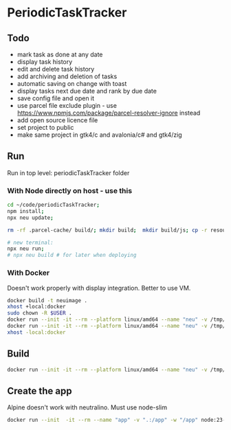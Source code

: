 # PeriodicTaskTracker

## Todo

- mark task as done at any date
- display task history
- edit and delete task history
- add archiving and deletion of tasks
- automatic saving on change with toast
- display tasks next due date and rank by due date
- save config file and open it
- use parcel file exclude plugin - use https://www.npmjs.com/package/parcel-resolver-ignore instead
- add open source licence file
- set project to public
- make same project in gtk4/c and avalonia/c# and gtk4/zig

## Run

Run in top level: periodicTaskTracker folder

### With Node directly on host - use this

```sh
cd ~/code/periodicTaskTracker;
npm install;
npx neu update;

rm -rf .parcel-cache/ build/; mkdir build;  mkdir build/js; cp -r resources/. build/; npx parcel watch resources/js/main.ts --dist-dir build --public-url ./;  # can't build the neutralino.js file with parcel or it breaks - todo - use https://www.npmjs.com/package/parcel-resolver-ignore instead

# new terminal:
npx neu run;
# npx neu build # for later when deploying
```

### With Docker

Doesn't work properly with display integration. Better to use VM.

```sh
docker build -t neuimage .
xhost +local:docker
sudo chown -R $USER .
docker run --init -it --rm --platform linux/amd64 --name "neu" -v /tmp/.X11-unix:/tmp/.X11-unix -e DISPLAY=$DISPLAY -v ".:/app" -w "/app" neuimage sh -c "cd /app && npm install @neutralinojs/neu && npx neu update"
docker run --init -it --rm --platform linux/amd64 --name "neu" -v /tmp/.X11-unix:/tmp/.X11-unix -e DISPLAY=$DISPLAY -v ".:/app" -w "/app" neuimage sh -c "cd /app && npx neu run"
xhost -local:docker
```

## Build

```sh
docker run --init -it --rm --platform linux/amd64 --name "neu" -v /tmp/.X11-unix:/tmp/.X11-unix -e DISPLAY=$DISPLAY -v ".:/app" -w "/app" neuimage sh -c "cd /app && npx neu build"
```

## Create the app

Alpine doesn't work with neutralino. Must use node-slim

```sh
docker run --init  -it --rm --name "app" -v ".:/app" -w "/app" node:23-slim sh -c  "npx neu create myapp"
```